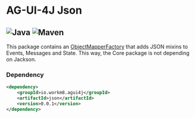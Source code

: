# AG-UI-4J Json

![Java](https://img.shields.io/badge/Java-17-orange?logo=openjdk&logoColor=white)
![Maven](https://img.shields.io/badge/Maven-0.0.1-C71A36?logo=apachemaven&logoColor=white)
---

This package contains an [ObjectMapperFactory](./src/main/java/io/workm8/agui4j/json/ObjectMapperFactory.java) that adds JSON mixins to Events, Messages and State.
This way, the Core package is not depending on Jackson.

### Dependency

```xml
<dependency>
    <groupId>io.workm8.agui4j</groupId>
    <artifactId>json</artifactId>
    <version>0.0.1</version>
</dependency>
```
